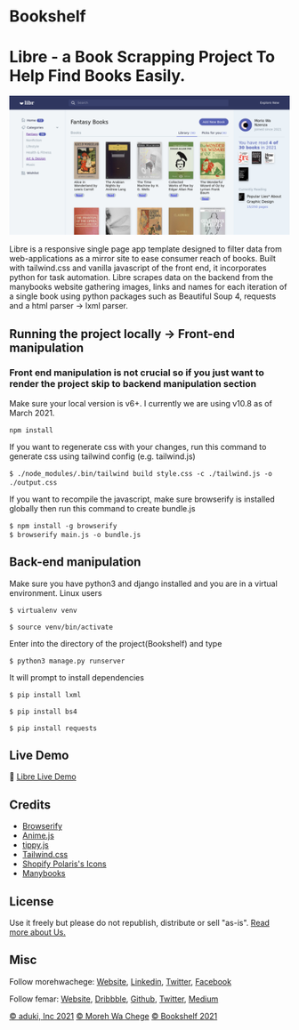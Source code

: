 # Bookshelf
# Libre - a Book Scrapping Project To Help Find Books Easily.

![Libre](./Screenshot1.png)

Libre is a responsive single page app template designed to filter data from web-applications as a mirror site to ease consumer reach of books. Built with tailwind.css and vanilla javascript of the front end, it incorporates python for task automation. Libre scrapes data on the backend from  the manybooks website gathering images, links and names for each iteration of a single book using python packages such as Beautiful Soup 4, requests and a html parser -> lxml parser.

## Running the project locally -> Front-end manipulation
### Front end manipulation is not crucial so if you just want to render the project skip to backend manipulation section
Make sure your local version is v6+. I currently we are using v10.8 as of March 2021.
```
npm install
```

If you want to regenerate css with your changes, run this command to generate css using tailwind config (e.g. tailwind.js)
```
$ ./node_modules/.bin/tailwind build style.css -c ./tailwind.js -o ./output.css
```

If you want to recompile the javascript, make sure browserify is installed globally then run this command to create bundle.js
```
$ npm install -g browserify
$ browserify main.js -o bundle.js
```
## Back-end manipulation
Make sure you have python3 and django installed and you are in a virtual environment. Linux users
```
$ virtualenv venv
```
```
$ source venv/bin/activate
```
Enter into the directory of the project(Bookshelf) and type
```
$ python3 manage.py runserver

```
It will prompt to install dependencies
```
$ pip install lxml

```
```
$ pip install bs4

```
```
$ pip install requests

```

## Live Demo
👋 [Libre Live Demo](http://librarie.co.ke)

## Credits
- [Browserify](http://browserify.org/)
- [Anime.js](http://animejs.com/)
- [tippy.js](https://atomiks.github.io/tippyjs/)
- [Tailwind.css](https://tailwindcss.com/)
- [Shopify Polaris's Icons](https://polaris.shopify.com/)
- [Manybooks](https://manybooks.net/)

## License
Use it freely but please do not republish, distribute or sell "as-is". [Read more about Us.](https://www.linkedin.com/in/antonymuriithi)


## Misc
Follow morehwachege: [Website](https://www.librarie.co.ke), [Linkedin](https://linkedin.com/in/antonymuriithi), [Twitter](https://twitter.com/morehwachege), [Facebook](https://facebook.com/morehwachege)

Follow femar: [Website](https://www.omba.site/), [Dribbble](http://www.dribbble.com/fescii), [Github](https://github.com/fescii), [Twitter](https://twitter.com/femar_will), [Medium](https://medium.com/@)

[© aduki, Inc 2021](http://www.aduki.net)
[© Moreh Wa Chege](https://linkedin.com/in/antonymuriithi)
[© Bookshelf 2021](http://www.librarie.co.ke)
